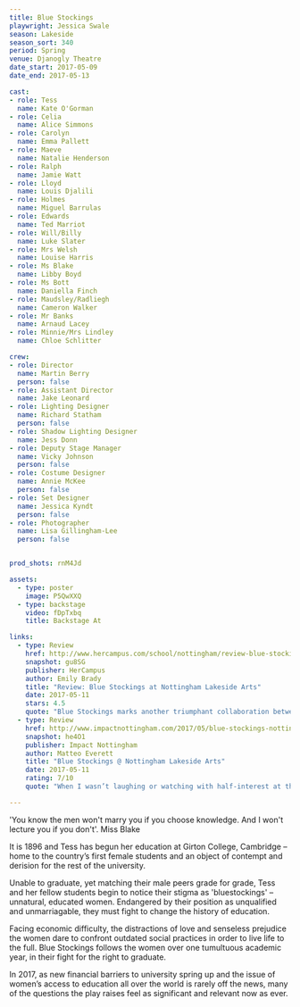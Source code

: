 ```yaml
---
title: Blue Stockings
playwright: Jessica Swale
season: Lakeside
season_sort: 340
period: Spring
venue: Djanogly Theatre
date_start: 2017-05-09
date_end: 2017-05-13

cast:
- role: Tess
  name: Kate O'Gorman
- role: Celia
  name: Alice Simmons
- role: Carolyn
  name: Emma Pallett
- role: Maeve
  name: Natalie Henderson
- role: Ralph
  name: Jamie Watt
- role: Lloyd
  name: Louis Djalili
- role: Holmes
  name: Miguel Barrulas
- role: Edwards
  name: Ted Marriot
- role: Will/Billy
  name: Luke Slater
- role: Mrs Welsh
  name: Louise Harris
- role: Ms Blake
  name: Libby Boyd
- role: Ms Bott
  name: Daniella Finch
- role: Maudsley/Radliegh
  name: Cameron Walker
- role: Mr Banks
  name: Arnaud Lacey
- role: Minnie/Mrs Lindley
  name: Chloe Schlitter

crew:
- role: Director
  name: Martin Berry
  person: false
- role: Assistant Director
  name: Jake Leonard
- role: Lighting Designer
  name: Richard Statham
  person: false
- role: Shadow Lighting Designer
  name: Jess Donn
- role: Deputy Stage Manager
  name: Vicky Johnson
  person: false
- role: Costume Designer
  name: Annie McKee
  person: false
- role: Set Designer
  name: Jessica Kyndt
  person: false
- role: Photographer
  name: Lisa Gillingham-Lee
  person: false


prod_shots: rnM4Jd

assets:
  - type: poster
    image: P5QwXXQ
  - type: backstage
    video: fDpTxbq
    title: Backstage At

links:
  - type: Review
    href: http://www.hercampus.com/school/nottingham/review-blue-stockings-nottingham-new-theatre
    snapshot: gu8SG
    publisher: HerCampus
    author: Emily Brady
    title: "Review: Blue Stockings at Nottingham Lakeside Arts"
    date: 2017-05-11
    stars: 4.5
    quote: "Blue Stockings marks another triumphant collaboration between Nottingham New Theatre and Lakeside, with excellent acting, beautiful production design, and a hugely relevant subject matter. It is incredibly poignant and will stay with you long after you have left the theatre."
  - type: Review
    href: http://www.impactnottingham.com/2017/05/blue-stockings-nottingham-lakeside-arts/
    snapshot: he4O1
    publisher: Impact Nottingham
    author: Matteo Everett
    title: "Blue Stockings @ Nottingham Lakeside Arts"
    date: 2017-05-11
    rating: 7/10
    quote: "When I wasn’t laughing or watching with half-interest at the pre-digested story beats I was feeling genuine vicarious anger, and I left the theatre feeling ashamed of how much I take my education for granted."

---
```


'You know the men won't marry you if you choose knowledge. And I won't lecture you if you don't'. Miss Blake

It is 1896 and Tess has begun her education at Girton College, Cambridge – home to the country’s first female students and an object of contempt and derision for the rest of the university.

Unable to graduate, yet matching their male peers grade for grade, Tess and her fellow students begin to notice their stigma as 'bluestockings' – unnatural, educated women. Endangered by their position as unqualified and unmarriagable, they must fight to change the history of education.

Facing economic difficulty, the distractions of love and senseless prejudice the women dare to confront outdated social practices in order to live life to the full. Blue Stockings follows the women over one tumultuous academic year, in their fight for the right to graduate.

In 2017, as new financial barriers to university spring up and the issue of women’s access to education all over the world is rarely off the news, many of the questions the play raises feel as significant and relevant now as ever.
